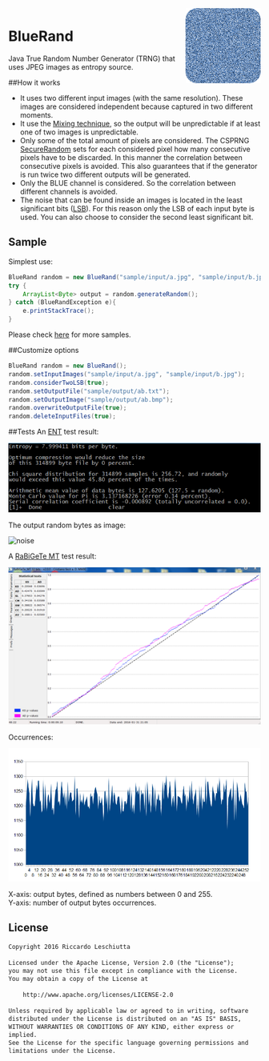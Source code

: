 <img align="right" src="bluerand-logo.png"/>

# BlueRand
Java True Random Number Generator (TRNG) that uses JPEG images as entropy source.

##How it works
* It uses two different input images (with the same resolution). These images are considered independent because captured in two different moments. 
* It use the [Mixing technique](https://tools.ietf.org/html/rfc4086#section-5), so the output will be unpredictable if at least one  of two images is unpredictable.
* Only some of the total amount of pixels are considered. The CSPRNG [SecureRandom](https://docs.oracle.com/javase/7/docs/api/java/security/SecureRandom.html) sets for each considered pixel how many consecutive pixels have to be discarded. In this manner the correlation between consecutive pixels is avoided. This also guarantees that if the generator is run twice two different outputs will be generated.
* Only the BLUE channel is considered. So the correlation between different channels is avoided.
* The noise that can be found inside an images is located in the least significant bits ([LSB](https://en.wikipedia.org/wiki/Least_significant_bit)). For this reason only the LSB of each input byte is used. You can also choose to consider the second least significant bit.

## Sample
Simplest use:
```java
BlueRand random = new BlueRand("sample/input/a.jpg", "sample/input/b.jpg");
try {
	ArrayList<Byte> output = random.generateRandom();
} catch (BlueRandException e){
	e.printStackTrace();
}
```
Please check [here](sample/Sample.java) for more samples.

##Customize options
```java
BlueRand random = new BlueRand();
random.setInputImages("sample/input/a.jpg", "sample/input/b.jpg");
random.considerTwoLSB(true);
random.setOutputFile("sample/output/ab.txt");
random.setOutputImage("sample/output/ab.bmp");
random.overwriteOutputFile(true);
random.deleteInputFiles(true);
```

##Tests
An [ENT](http://www.fourmilab.ch/random/) test result:

![test-ent](tests/ent_test.PNG)

The output random bytes as image:

![noise](https://github.com/prgpascal/bluerand/blob/master/sample/output/multiRuns_output.bmp)

A [RaBiGeTe MT](http://cristianopi.altervista.org/RaBiGeTe_MT/) test result:

![test-rabigete](tests/rabigete_test.PNG)

Occurrences:<br>

![test-occurrences](tests/occurrences_test.PNG)

X-axis: output bytes, defined as numbers between 0 and 255.<br>
Y-axis: number of output bytes occurrences.

## License
	Copyright 2016 Riccardo Leschiutta

	Licensed under the Apache License, Version 2.0 (the "License");
	you may not use this file except in compliance with the License.
	You may obtain a copy of the License at
	
		http://www.apache.org/licenses/LICENSE-2.0

	Unless required by applicable law or agreed to in writing, software
	distributed under the License is distributed on an "AS IS" BASIS,
	WITHOUT WARRANTIES OR CONDITIONS OF ANY KIND, either express or implied.
	See the License for the specific language governing permissions and
	limitations under the License.
